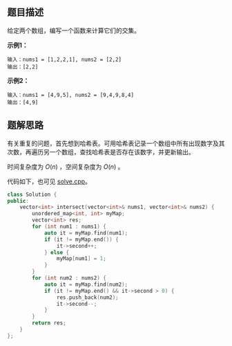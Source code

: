 ## 题目描述

给定两个数组，编写一个函数来计算它们的交集。

**示例1：**

```
输入：nums1 = [1,2,2,1], nums2 = [2,2]
输出：[2,2]
```

**示例2：**

```
输入：nums1 = [4,9,5], nums2 = [9,4,9,8,4]
输出：[4,9]
```

## 题解思路

有关重复的问题，首先想到哈希表。可用哈希表记录一个数组中所有出现数字及其次数，再遍历另一个数组，查找哈希表是否存在该数字，并更新输出。

时间复杂度为 $O(n)$ ，空间复杂度为 $O(n)$ 。

代码如下，也可见 [solve.cpp](./solve.cpp)。

```c++
class Solution {
public:
    vector<int> intersect(vector<int>& nums1, vector<int>& nums2) {
        unordered_map<int, int> myMap;
        vector<int> res;
        for (int num1 : nums1) {
            auto it = myMap.find(num1);
            if (it != myMap.end()) {
                it->second++;
            } else {
                myMap[num1] = 1;
            }
        }
        for (int num2 : nums2) {
            auto it = myMap.find(num2);
            if (it != myMap.end() && it->second > 0) {
                res.push_back(num2);
                it->second--;
            }
        }
        return res;
    }
};

```
